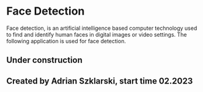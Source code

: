 # Face Detection

Face detection, is an artificial intelligence based computer technology used to find and identify human faces in digital images or video settings.
The following application is used for face detection.

## Under construction 

## Created by Adrian Szklarski, start time 02.2023

